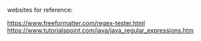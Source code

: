 websites for reference:

https://www.freeformatter.com/regex-tester.html
https://www.tutorialspoint.com/java/java_regular_expressions.htm